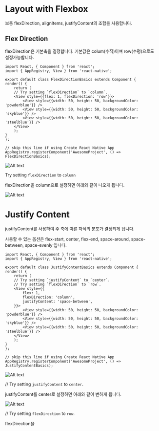 # Layout with Flexbox

보통 flexDirection, alignItems, justifyContent의 조합을 사용합니다.

## Flex Direction

flexDirection은 기본축을 결정합니다.
기본값은 colum(수직)이며 row(수평)으로도 설정가능합니다.

    import React, { Component } from 'react';
    import { AppRegistry, View } from 'react-native';

    export default class FlexDirectionBasics extends Component {
    render() {
        return (
        // Try setting `flexDirection` to `column`.
        <View style={{flex: 1, flexDirection: 'row'}}>
            <View style={{width: 50, height: 50, backgroundColor: 'powderblue'}} />
            <View style={{width: 50, height: 50, backgroundColor: 'skyblue'}} />
            <View style={{width: 50, height: 50, backgroundColor: 'steelblue'}} />
        </View>
        );
    }
    };

    // skip this line if using Create React Native App
    AppRegistry.registerComponent('AwesomeProject', () => FlexDirectionBasics);

![Alt text](result01.jpg)


Try setting `flexDirection` to `column`

flexDirection을 column으로 설정하면 아래와 같이 나오게 됩니다.

![Alt text](result02.jpg)

# Justify Content

justifyContent를 사용하여 주 축에 따른 자식의 분포가 결정되게 됩니다.

사용할 수 있는 옵션은 flex-start, center, flex-end, space-around, space-between, space-evenly 입니다.

    import React, { Component } from 'react';
    import { AppRegistry, View } from 'react-native';

    export default class JustifyContentBasics extends Component {
    render() {
        return (
        // Try setting `justifyContent` to `center`.
        // Try setting `flexDirection` to `row`.
        <View style={{
            flex: 1,
            flexDirection: 'column',
            justifyContent: 'space-between',
        }}>
            <View style={{width: 50, height: 50, backgroundColor: 'powderblue'}} />
            <View style={{width: 50, height: 50, backgroundColor: 'skyblue'}} />
            <View style={{width: 50, height: 50, backgroundColor: 'steelblue'}} />
        </View>
        );
    }
    };

    // skip this line if using Create React Native App
    AppRegistry.registerComponent('AwesomeProject', () => JustifyContentBasics);

![Alt text](result03.jpg)

// Try setting `justifyContent` to `center`.

justifyContent를 center로 설정하면 아래와 같이 변하게 됩니다.

![Alt text](result04.png)

// Try setting `flexDirection` to `row`.

flexDirection을 
